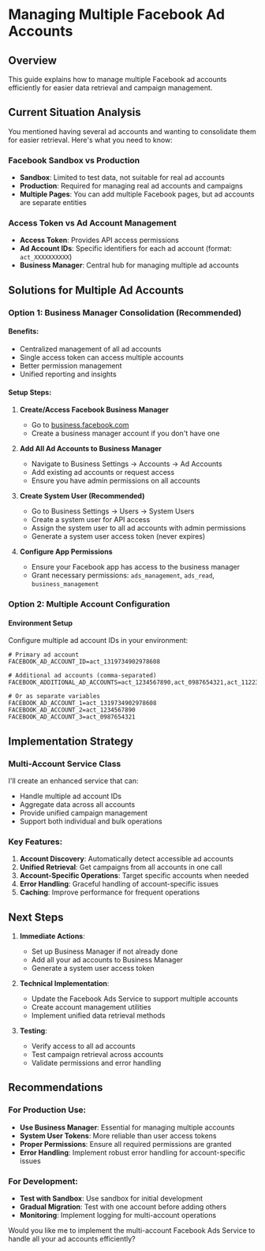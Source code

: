 # Managing Multiple Facebook Ad Accounts

## Overview
This guide explains how to manage multiple Facebook ad accounts efficiently for easier data retrieval and campaign management.

## Current Situation Analysis
You mentioned having several ad accounts and wanting to consolidate them for easier retrieval. Here's what you need to know:

### Facebook Sandbox vs Production
- **Sandbox**: Limited to test data, not suitable for real ad accounts
- **Production**: Required for managing real ad accounts and campaigns
- **Multiple Pages**: You can add multiple Facebook pages, but ad accounts are separate entities

### Access Token vs Ad Account Management
- **Access Token**: Provides API access permissions
- **Ad Account IDs**: Specific identifiers for each ad account (format: `act_XXXXXXXXXX`)
- **Business Manager**: Central hub for managing multiple ad accounts

## Solutions for Multiple Ad Accounts

### Option 1: Business Manager Consolidation (Recommended)

#### Benefits:
- Centralized management of all ad accounts
- Single access token can access multiple accounts
- Better permission management
- Unified reporting and insights

#### Setup Steps:
1. **Create/Access Facebook Business Manager**
   - Go to [business.facebook.com](https://business.facebook.com)
   - Create a business manager account if you don't have one

2. **Add All Ad Accounts to Business Manager**
   - Navigate to Business Settings → Accounts → Ad Accounts
   - Add existing ad accounts or request access
   - Ensure you have admin permissions on all accounts

3. **Create System User (Recommended)**
   - Go to Business Settings → Users → System Users
   - Create a system user for API access
   - Assign the system user to all ad accounts with admin permissions
   - Generate a system user access token (never expires)

4. **Configure App Permissions**
   - Ensure your Facebook app has access to the business manager
   - Grant necessary permissions: `ads_management`, `ads_read`, `business_management`

### Option 2: Multiple Account Configuration

#### Environment Setup
Configure multiple ad account IDs in your environment:

```env
# Primary ad account
FACEBOOK_AD_ACCOUNT_ID=act_1319734902978608

# Additional ad accounts (comma-separated)
FACEBOOK_ADDITIONAL_AD_ACCOUNTS=act_1234567890,act_0987654321,act_1122334455

# Or as separate variables
FACEBOOK_AD_ACCOUNT_1=act_1319734902978608
FACEBOOK_AD_ACCOUNT_2=act_1234567890
FACEBOOK_AD_ACCOUNT_3=act_0987654321
```

## Implementation Strategy

### Multi-Account Service Class
I'll create an enhanced service that can:
- Handle multiple ad account IDs
- Aggregate data across all accounts
- Provide unified campaign management
- Support both individual and bulk operations

### Key Features:
1. **Account Discovery**: Automatically detect accessible ad accounts
2. **Unified Retrieval**: Get campaigns from all accounts in one call
3. **Account-Specific Operations**: Target specific accounts when needed
4. **Error Handling**: Graceful handling of account-specific issues
5. **Caching**: Improve performance for frequent operations

## Next Steps

1. **Immediate Actions**:
   - Set up Business Manager if not already done
   - Add all your ad accounts to Business Manager
   - Generate a system user access token

2. **Technical Implementation**:
   - Update the Facebook Ads Service to support multiple accounts
   - Create account management utilities
   - Implement unified data retrieval methods

3. **Testing**:
   - Verify access to all ad accounts
   - Test campaign retrieval across accounts
   - Validate permissions and error handling

## Recommendations

### For Production Use:
- **Use Business Manager**: Essential for managing multiple accounts
- **System User Tokens**: More reliable than user access tokens
- **Proper Permissions**: Ensure all required permissions are granted
- **Error Handling**: Implement robust error handling for account-specific issues

### For Development:
- **Test with Sandbox**: Use sandbox for initial development
- **Gradual Migration**: Test with one account before adding others
- **Monitoring**: Implement logging for multi-account operations

Would you like me to implement the multi-account Facebook Ads Service to handle all your ad accounts efficiently?